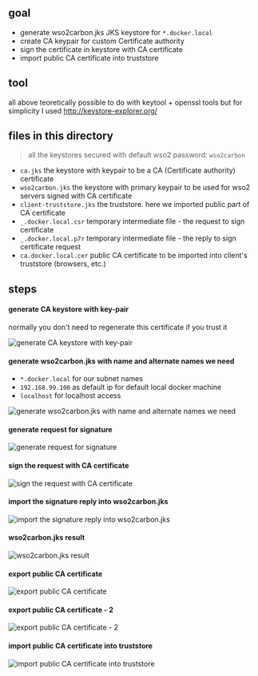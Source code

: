 ## goal

- generate wso2carbon.jks JKS keystore for `*.docker.local`
- create CA keypair for custom Certificate authority
- sign the certificate in keystore with CA certificate
- import public CA certificate into truststore

## tool

all above teoretically possible to do with keytool + openssl tools
but for simplicity I used http://keystore-explorer.org/

## files in this directory

> all the keystores secured with default wso2 password: `wso2carbon`

- `ca.jks` the keystore with keypair to be a CA (Certificate authority) certificate               
- `wso2carbon.jks` the keystore with primary keypair to be used for wso2 servers signed with CA certificate 
- `client-truststore.jks` the truststore. here we imported public part of CA certificate
- `_.docker.local.csr` temporary intermediate file - the request to sign certificate
- `_.docker.local.p7r` temporary intermediate file - the reply to sign certificate request
- `ca.docker.local.cer` public CA certificate to be imported into client's truststore (browsers, etc.)

## steps

#### generate CA keystore with key-pair
normally you don't need to regenerate this certificate if you trust it

![generate CA keystore with key-pair](./readme-img/01-gen-ca.png)

#### generate wso2carbon.jks with name and alternate names we need
- `*.docker.local` for our subnet names
- `192.168.99.100` as default ip for default local docker machine
- `localhost` for localhost access

![generate wso2carbon.jks with name and alternate names we need](./readme-img/02-gen-wso2carbon.jks.png)

#### generate request for signature 
![generate request for signature](./readme-img/03-sign-req.png)

#### sign the request with CA certificate
![sign the request with CA certificate](./readme-img/04-sign.png)

#### import the signature reply into wso2carbon.jks
![import the signature reply into wso2carbon.jks](./readme-img/05-imp-sign-repl.png)

#### wso2carbon.jks result
![wso2carbon.jks result](./readme-img/06-result.png)

#### export public CA certificate
![export public CA certificate](./readme-img/07-ca-exp-01.png)

#### export public CA certificate - 2
![export public CA certificate - 2](./readme-img/07-ca-exp-02.png)

#### import public CA certificate into truststore
![import public CA certificate into truststore](./readme-img/08-ca-imp-trust.png)

